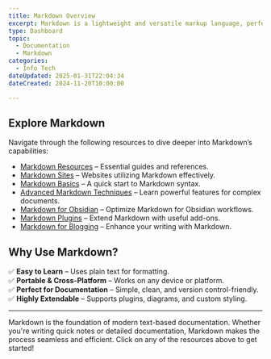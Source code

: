 ```yaml
---
title: Markdown Overview
excerpt: Markdown is a lightweight and versatile markup language, perfect for creating structured documents, notes, blogs, and technical documentation with minimal effort. It’s widely supported and integrates seamlessly with many tools.
type: Dashboard
topic:
  - Documentation
  - Markdown
categories:
  - Info Tech
dateUpdated: 2025-01-31T22:04:34
dateCreated: 2024-11-20T10:00:00

---
```


## Explore Markdown

Navigate through the following resources to dive deeper into Markdown’s capabilities:

- [Markdown Resources](/md-resources) – Essential guides and references.
- [Markdown Sites](/md-sites) – Websites utilizing Markdown effectively.
- [Markdown Basics](/md-basics) – A quick start to Markdown syntax.
- [Advanced Markdown Techniques](/md-advanced) – Learn powerful features for complex documents.
- [Markdown for Obsidian](/md-obsidian) – Optimize Markdown for Obsidian workflows.
- [Markdown Plugins](/md-plugins) – Extend Markdown with useful add-ons.
- [Markdown for Blogging](/md-blogging) – Enhance your writing with Markdown.

## Why Use Markdown?

✅ **Easy to Learn** – Uses plain text for formatting.  
✅ **Portable & Cross-Platform** – Works on any device or platform.  
✅ **Perfect for Documentation** – Simple, clean, and version control-friendly.  
✅ **Highly Extendable** – Supports plugins, diagrams, and custom styling.

---

Markdown is the foundation of modern text-based documentation. Whether you're writing quick notes or detailed documentation, Markdown makes the process seamless and efficient. Click on any of the resources above to get started!
